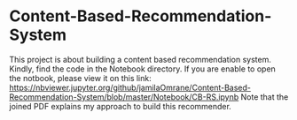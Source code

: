 # Content-Based-Recommendation-System
This project is about building a content based recommendation system. Kindly, find the code in the Notebook directory.
If you are enable to open the notbook, please view it on this link: https://nbviewer.jupyter.org/github/jamilaOmrane/Content-Based-Recommendation-System/blob/master/Notebook/CB-RS.ipynb
Note that the joined PDF explains my approach to build this recommender.
